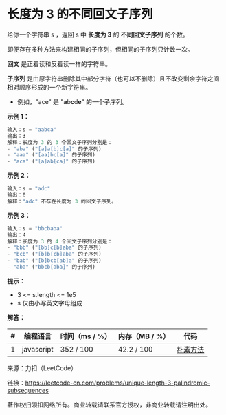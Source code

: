 # 长度为 3 的不同回文子序列

给你一个字符串 s ，返回 s 中 **长度为 3** 的 **不同回文子序列** 的个数。

即便存在多种方法来构建相同的子序列，但相同的子序列只计数一次。

**回文** 是正着读和反着读一样的字符串。

**子序列** 是由原字符串删除其中部分字符（也可以不删除）且不改变剩余字符之间相对顺序形成的一个新字符串。

- 例如，"ace" 是 "**a**b**c**d**e**" 的一个子序列。

**示例 1：**

``` javascript
输入：s = "aabca"
输出：3
解释：长度为 3 的 3 个回文子序列分别是：
- "aba" ("[a]a[b]c[a]" 的子序列)
- "aaa" ("[aa]bc[a]" 的子序列)
- "aca" ("[a]ab[ca]" 的子序列)
```

**示例 2：**

``` javascript
输入：s = "adc"
输出：0
解释："adc" 不存在长度为 3 的回文子序列。
```

**示例 3：**

``` javascript
输入：s = "bbcbaba"
输出：4
解释：长度为 3 的 4 个回文子序列分别是：
- "bbb" ("[bb]c[b]aba" 的子序列)
- "bcb" ("[b]b[cb]aba" 的子序列)
- "bab" ("[b]bcb[ab]a" 的子序列)
- "aba" ("bbcb[aba]" 的子序列)
```

**提示：**

- 3 <= s.length <= 1e5
- s 仅由小写英文字母组成

**解答：**

**#**|**编程语言**|**时间（ms / %）**|**内存（MB / %）**|**代码**
--|--|--|--|--
1|javascript|352 / 100|42.2 / 100|[朴素方法](./javascript/ac_v1.js)

来源：力扣（LeetCode）

链接：https://leetcode-cn.com/problems/unique-length-3-palindromic-subsequences

著作权归领扣网络所有。商业转载请联系官方授权，非商业转载请注明出处。
